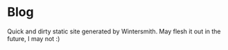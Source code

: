 
# Blog

Quick and dirty static site generated by Wintersmith. May flesh it out in the future, I may not :)
